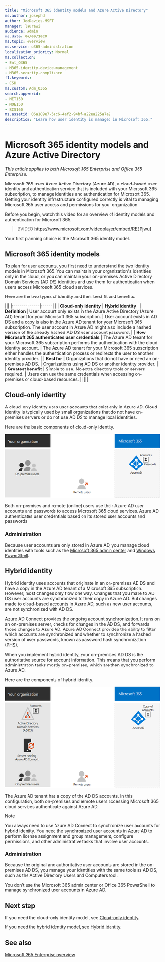 ```yaml
---
title: "Microsoft 365 identity models and Azure Active Directory"
ms.author: josephd
author: JoeDavies-MSFT
manager: laurawi
audience: Admin
ms.date: 06/09/2020
ms.topic: overview
ms.service: o365-administration
localization_priority: Normal
ms.collection: 
- Ent_O365
- M365-identity-device-management
- M365-security-compliance
f1.keywords:
- CSH
ms.custom: Adm_O365
search.appverid:
- MET150
- MOE150
- BCS160
ms.assetid: 06a189e7-5ec6-4af2-94bf-a22ea225a7a9
description: "Learn how user identity is managed in Microsoft 365."
---
```


# Microsoft 365 identity models and Azure Active Directory

*This article applies to both Microsoft 365 Enterprise and Office 365 Enterprise.*

Microsoft 365 uses Azure Active Directory (Azure AD), a cloud-based user identity and authentication service that is included with your Microsoft 365 subscription, to manage identities and authentication for Microsoft 365. Getting your identity infrastructure configured correctly is vital to managing Microsoft 365 user access and permissions for your organization.

Before you begin, watch this video for an overview of identity models and authentication for Microsoft 365.

> [!VIDEO https://www.microsoft.com/videoplayer/embed/RE2Pjwu]

Your first planning choice is the Microsoft 365 identity model.

## Microsoft 365 identity models

To plan for user accounts, you first need to understand the two identity models in Microsoft 365. You can maintain your organization's identities only in the cloud, or you can maintain your on-premises Active Directory Domain Services (AD DS) identities and use them for authentication when users access Microsoft 365 cloud services.  

Here are the two types of identity and their best fit and benefits.

|||
|:-------|:-----|:-----|
|  | **Cloud-only identity** | **Hybrid identity** |
| **Definition** | User account only exists in the Azure Active Directory (Azure AD) tenant for your Microsoft 365 subscription. | User account exists in AD DS and a copy is also in the Azure AD tenant for your Microsoft 365 subscription. The user account in Azure AD might also include a hashed version of the already hashed AD DS user account password. |
| **How Microsoft 365 authenticates user credentials** | The Azure AD tenant for your Microsoft 365 subscription performs the authentication with the cloud identity account. | The Azure AD tenant for your Microsoft 365 subscription either handles the authentication process or redirects the user to another identity provider. |
| **Best for** | Organizations that do not have or need an on-premises AD DS. | Organizations using AD DS or another identity provider. |
| **Greatest benefit** | Simple to use. No extra directory tools or servers required. | Users can use the same credentials when accessing on-premises or cloud-based resources. |
||||

## Cloud-only identity

A cloud-only identity uses user accounts that exist only in Azure AD. Cloud identity is typically used by small organizations that do not have on-premises servers or do not use AD DS to manage local identities. 

Here are the basic components of cloud-only identity.
 
![Basic components of cloud-only identity](./media/about-office-365-identity/cloud-only-identity.png)

Both on-premises and remote (online) users use their Azure AD user accounts and passwords to access Microsoft 365 cloud services. Azure AD authenticates user credentials based on its stored user accounts and passwords.

### Administration
Because user accounts are only stored in Azure AD, you manage cloud identities with tools such as the [Microsoft 365 admin center](https://admin.microsoft.com) and [Windows PowerShell](https://docs.microsoft.com/office365/enterprise/powershell/manage-user-accounts-and-licenses-with-office-365-powershell). 

## Hybrid identity

Hybrid identity uses accounts that originate in an on-premises AD DS and have a copy in the Azure AD tenant of a Microsoft 365 subscription. However, most changes only flow one way. Changes that you make to AD DS user accounts are synchronized to their copy in Azure AD. But changes made to cloud-based accounts in Azure AD, such as new user accounts, are not synchronized with AD DS.

Azure AD Connect provides the ongoing account synchronization. It runs on an on-premises server, checks for changes in the AD DS, and forwards those changes to Azure AD. Azure AD Connect provides the ability to filter which accounts are synchronized and whether to synchronize a hashed version of user passwords, known as password hash synchronization (PHS).

When you implement hybrid identity, your on-premises AD DS is the authoritative source for account information. This means that you perform administration tasks mostly on-premises, which are then synchronized to Azure AD. 

Here are the components of hybrid identity.

![Components of hybrid identity](./media/about-office-365-identity/hybrid-identity.png)

The Azure AD tenant has a copy of the AD DS accounts. In this configuration, both on-premises and remote users accessing Microsoft 365 cloud services authenticate against Azure AD.

>[!Note]
>You always need to use Azure AD Connect to synchronize user accounts for hybrid identity. You need the synchronized user accounts in Azure AD to perform license assignment and group management, configure permissions, and other administrative tasks that involve user accounts.
>

### Administration

Because the original and authoritative user accounts are stored in the on-premises AD DS, you manage your identities with the same tools as AD DS, such as the Active Directory Users and Computers tool. 

You don’t use the Microsoft 365 admin center or Office 365 PowerShell to manage synchronized user accounts in Azure AD.

## Next step

If you need the cloud-only identity model, see [Cloud-only identity](cloud-only-identities.md).

If you need the hybrid identity model, see [Hybrid identity](plan-for-directory-synchronization.md).


## See also

[Microsoft 365 Enterprise overview](https://docs.microsoft.com/microsoft-365/enterprise/microsoft-365-overview)
